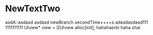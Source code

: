 # NewTextTwo
asdA::asdasd
asdasd
newBranch
secondTime++++s
adasdasdasd111
1111111111
UIview* view = [[UIview alloc]init];
hahahaerbi
haha shai
